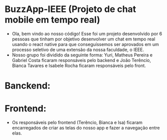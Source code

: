 # BuzzApp-IEEE (Projeto de chat mobile em tempo real)
* Ola, bem vindo ao nosso código! Esse foi um projeto desenvolvido por 6 pessoas que tinham por objetivo desenvolver um chat em tempo real usando o react native para que conseguíssemos ser aprovados em um processo seletivo de uma extensão da nossa faculdade, o IEEE.
* Nosso grupo foi dividido da seguinte forma: Yuri, Matheus Pereira e Gabriel Costa ficaram responsáveis pelo backend e João Terêncio, Bianca Tavares e Isabele Rocha ficaram responsáveis pelo front.

# Banckend: 

# Frontend:
* Os responsáveis pelo frontend (Terêncio, Bianca e Isa) ficaram encarregados de criar as telas do nosso app e fazer a navegação entre elas.
